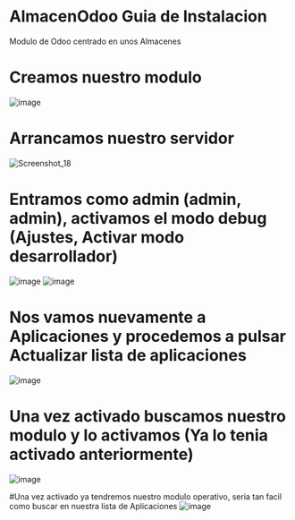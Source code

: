 # AlmacenOdoo Guia de Instalacion
Modulo de Odoo centrado en unos Almacenes

# Creamos nuestro modulo
![image](https://github.com/user-attachments/assets/2ffe89e4-b804-44da-8eb5-88b7c7eefe81)

# Arrancamos nuestro servidor 
![Screenshot_18](https://github.com/user-attachments/assets/7b9d7ea5-0c67-4b8a-b7c4-dc55edb4fdb2)

# Entramos como admin (admin, admin), activamos el modo debug (Ajustes, Activar modo desarrollador)
![image](https://github.com/user-attachments/assets/cfa7e906-4a8d-423d-b40f-99a7575618d4)   ![image](https://github.com/user-attachments/assets/b8f70c22-d578-43a6-85a9-b7a13fd4b2a7)

# Nos vamos nuevamente a Aplicaciones y procedemos a pulsar Actualizar lista de aplicaciones
![image](https://github.com/user-attachments/assets/8461562e-6b48-4c1e-a11b-ad699fc9cc1c)

# Una vez activado buscamos nuestro modulo y lo activamos (Ya lo tenia activado anteriormente)
![image](https://github.com/user-attachments/assets/d5b9815b-c201-4fb0-ae5b-e271607c820d)

#Una vez activado ya tendremos nuestro modulo operativo, seria tan facil como buscar en nuestra lista de Aplicaciones
![image](https://github.com/user-attachments/assets/790f7695-f90d-4234-ae88-e6157bab0117)
